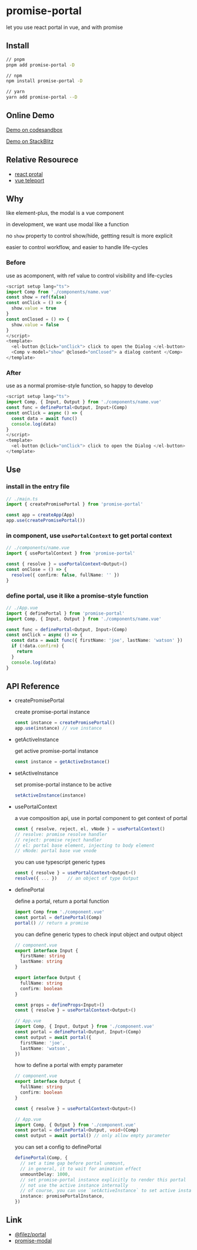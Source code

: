 # promise-portal

let you use react portal in vue, and with promise

## Install

```bash
// pnpm
pnpm add promise-portal -D

// npm
npm install promise-portal -D

// yarn
yarn add promise-portal --D
```

## Online Demo

[Demo on codesandbox](https://codesandbox.io/p/github/tjyuanpeng/promise-portal)

[Demo on StackBlitz](https://stackblitz.com/github/tjyuanpeng/promise-portal-demo)

## Relative Resourece

- [react protal](https://reactjs.org/docs/portals.html)
- [vue teleport](https://vuejs.org/guide/built-ins/teleport.html)

## Why

like element-plus, the modal is a vue component

in development, we want use modal like a function

no `show` property to control show/hide, gettting result is more explicit

easier to control workflow, and easier to handle life-cycles

### Before

use as acomponent, with ref value to control visibility and life-cycles

```ts
<script setup lang="ts">
import Comp from './components/name.vue'
const show = ref(false)
const onClick = () => {
  show.value = true
}
const onClosed = () => {
  show.value = false
}
</script>
<template>
  <el-button @click="onClick"> click to open the Dialog </el-button>
  <Comp v-model="show" @closed="onClosed"> a dialog content </Comp>
</template>
```

### After

use as a normal promise-style function, so happy to develop

```ts
<script setup lang="ts">
import Comp, { Input, Output } from './components/name.vue'
const func = definePortal<Output, Input>(Comp)
const onClick = async () => {
  const data = await func()
  console.log(data)
}
</script>
<template>
  <el-button @click="onClick"> click to open the Dialog </el-button>
</template>
```

## Use

### install in the entry file

```ts
// ./main.ts
import { createPromisePortal } from 'promise-portal'

const app = createApp(App)
app.use(createPromisePortal())
```

### in component, use `usePortalContext` to get portal context

```ts
// ./components/name.vue
import { usePortalContext } from 'promise-portal'

const { resolve } = usePortalContext<Output>()
const onClose = () => {
  resolve({ confirm: false, fullName: '' })
}
```

### define portal, use it like a promise-style function

```ts
// ./App.vue
import { definePortal } from 'promise-portal'
import Comp, { Input, Output } from './components/name.vue'

const func = definePortal<Output, Input>(Comp)
const onClick = async () => {
  const data = await func({ firstName: 'joe', lastName: 'watson' })
  if (!data.confirm) {
    return
  }
  console.log(data)
}
```

## API Reference

- createPromisePortal

  create promise-portal instance

  ```ts
  const instance = createPromisePortal()
  app.use(instance) // vue instance
  ```

- getActiveInstance

  get active promise-portal instance

  ```ts
  const instance = getActiveInstance()
  ```

- setActiveInstance

  set promise-portal instance to be active

  ```ts
  setActiveInstance(instance)
  ```

- usePortalContext

  a vue composition api, use in portal component to get context of portal

  ```ts
  const { resolve, reject, el, vNode } = usePortalContext()
  // resolve: promise resolve handler
  // reject: promise reject handler
  // el: portal base element, injecting to body element
  // vNode: portal base vue vnode
  ```

  you can use typescript generic types

  ```ts
  const { resolve } = usePortalContext<Output>()
  resolve({ ... })    // an object of type Output
  ```

- definePortal

  define a portal, return a portal function

  ```ts
  import Comp from './component.vue'
  const portal = definePortal(Comp)
  portal() // return a promise
  ```

  you can define generic types to check input object and output object

  ```ts
  // component.vue
  export interface Input {
    firstName: string
    lastName: string
  }

  export interface Output {
    fullName: string
    confirm: boolean
  }

  const props = defineProps<Input>()
  const { resolve } = usePortalContext<Output>()

  // App.vue
  import Comp, { Input, Output } from './component.vue'
  const portal = definePortal<Output, Input>(Comp)
  const output = await portal({
    firstName: 'joe',
    lastName: 'watson',
  })
  ```

  how to define a portal with empty parameter

  ```ts
  // component.vue
  export interface Output {
    fullName: string
    confirm: boolean
  }

  const { resolve } = usePortalContext<Output>()

  // App.vue
  import Comp, { Output } from './component.vue'
  const portal = definePortal<Output, void>(Comp)
  const output = await portal() // only allow empty parameter
  ```

  you can set a config to definePortal

  ```ts
  definePortal(Comp, {
    // set a time gap before portal unmount,
    // in general, it to wait for animation effect
    unmountDelay: 1000,
    // set promise-portal instance explicitly to render this portal
    // not use the active instance internally
    // of course, you can use `setActiveInstance` to set active instance
    instance: promisePortalInstance,
  })
  ```

## Link

- [@filez/portal](https://github.com/lenovo-filez/portal)
- [promise-modal](https://github.com/liruifengv/promise-modal)
